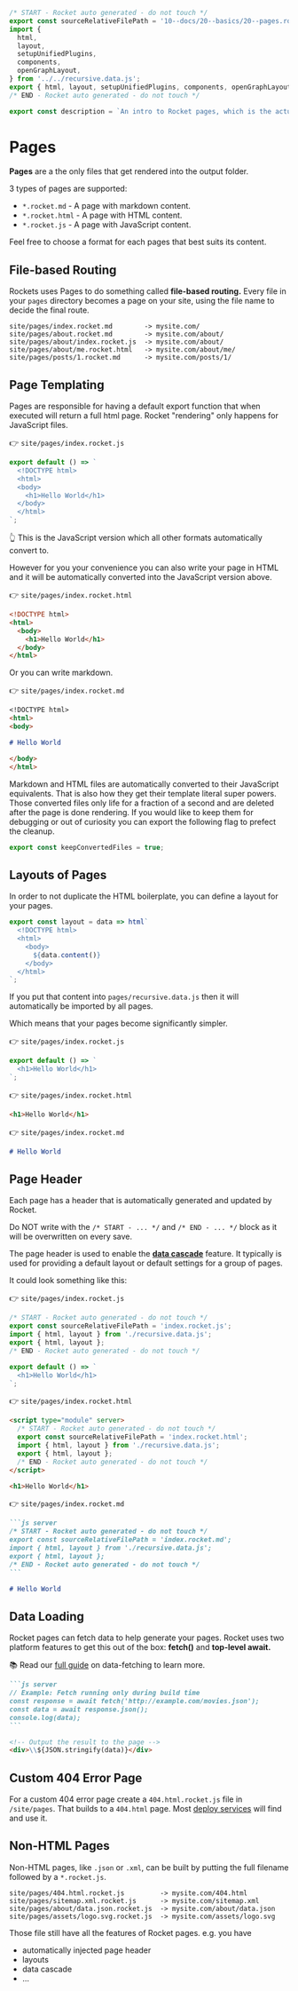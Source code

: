 ```js server
/* START - Rocket auto generated - do not touch */
export const sourceRelativeFilePath = '10--docs/20--basics/20--pages.rocket.md';
import {
  html,
  layout,
  setupUnifiedPlugins,
  components,
  openGraphLayout,
} from '../../recursive.data.js';
export { html, layout, setupUnifiedPlugins, components, openGraphLayout };
/* END - Rocket auto generated - do not touch */

export const description = `An intro to Rocket pages, which is the actual website content.`;
```

# Pages

**Pages** are a the only files that get rendered into the output folder.

3 types of pages are supported:

- `*.rocket.md` - A page with markdown content.
- `*.rocket.html` - A page with HTML content.
- `*.rocket.js` - A page with JavaScript content.

Feel free to choose a format for each pages that best suits its content.

## File-based Routing

Rockets uses Pages to do something called **file-based routing.** Every file in your `pages` directory becomes a page on your site, using the file name to decide the final route.

```
site/pages/index.rocket.md        -> mysite.com/
site/pages/about.rocket.md        -> mysite.com/about/
site/pages/about/index.rocket.js  -> mysite.com/about/
site/pages/about/me.rocket.html   -> mysite.com/about/me/
site/pages/posts/1.rocket.md      -> mysite.com/posts/1/
```

## Page Templating

Pages are responsible for having a default export function that when executed will return a full html page.
Rocket "rendering" only happens for JavaScript files.

👉 `site/pages/index.rocket.js`

```js
export default () => `
  <!DOCTYPE html>
  <html>
  <body>
    <h1>Hello World</h1>
  </body>
  </html>
`;
```

👆 This is the JavaScript version which all other formats automatically convert to.

However for you your convenience you can also write your page in HTML and it will be automatically converted into the JavaScript version above.

👉 `site/pages/index.rocket.html`

```html
<!DOCTYPE html>
<html>
  <body>
    <h1>Hello World</h1>
  </body>
</html>
```

Or you can write markdown.

👉 `site/pages/index.rocket.md`

```md
<!DOCTYPE html>
<html>
<body>

# Hello World

</body>
</html>
```

<inline-notification>

Markdown and HTML files are automatically converted to their JavaScript equivalents.
That is also how they get their template literal super powers.
Those converted files only life for a fraction of a second and are deleted after the page is done rendering.
If you would like to keep them for debugging or out of curiosity you can export the following flag to prefect the cleanup.

```js
export const keepConvertedFiles = true;
```

</inline-notification>

## Layouts of Pages

In order to not duplicate the HTML boilerplate, you can define a layout for your pages.

```js
export const layout = data => html`
  <!DOCTYPE html>
  <html>
    <body>
      ${data.content()}
    </body>
  </html>
`;
```

If you put that content into `pages/recursive.data.js` then it will automatically be imported by all pages.

Which means that your pages become significantly simpler.

👉 `site/pages/index.rocket.js`

```js
export default () => `
  <h1>Hello World</h1>
`;
```

👉 `site/pages/index.rocket.html`

```html
<h1>Hello World</h1>
```

👉 `site/pages/index.rocket.md`

```md
# Hello World
```

## Page Header

Each page has a header that is automatically generated and updated by Rocket.

Do NOT write with the `/* START - ... */` and `/* END - ... */` block as it will be overwritten on every save.

The page header is used to enable the [**data cascade**](./30--data-cascade.rocket.md) feature.
It typically is used for providing a default layout or default settings for a group of pages.

It could look something like this:

👉 `site/pages/index.rocket.js`

```js
/* START - Rocket auto generated - do not touch */
export const sourceRelativeFilePath = 'index.rocket.js';
import { html, layout } from './recursive.data.js';
export { html, layout };
/* END - Rocket auto generated - do not touch */

export default () => `
  <h1>Hello World</h1>
`;
```

👉 `site/pages/index.rocket.html`

```html
<script type="module" server>
  /* START - Rocket auto generated - do not touch */
  export const sourceRelativeFilePath = 'index.rocket.html';
  import { html, layout } from './recursive.data.js';
  export { html, layout };
  /* END - Rocket auto generated - do not touch */
</script>

<h1>Hello World</h1>
```

👉 `site/pages/index.rocket.md`

````md
```js server
/* START - Rocket auto generated - do not touch */
export const sourceRelativeFilePath = 'index.rocket.md';
import { html, layout } from './recursive.data.js';
export { html, layout };
/* END - Rocket auto generated - do not touch */
```

# Hello World
````

## Data Loading

Rocket pages can fetch data to help generate your pages. Rocket uses two platform features to get this out of the box: **fetch()** and **top-level await.**

📚 Read our [full guide](/en/guides/data-fetching) on data-fetching to learn more.

````md
```js server
// Example: Fetch running only during build time
const response = await fetch('http://example.com/movies.json');
const data = await response.json();
console.log(data);
```

<!-- Output the result to the page -->
<div>\\${JSON.stringify(data)}</div>
````

## Custom 404 Error Page

For a custom 404 error page create a `404.html.rocket.js` file in `/site/pages`. That builds to a `404.html` page. Most [deploy services](/en/guides/deploy) will find and use it.

## Non-HTML Pages

Non-HTML pages, like `.json` or `.xml`, can be built by putting the full filename followed by a `*.rocket.js`.

```
site/pages/404.html.rocket.js         -> mysite.com/404.html
site/pages/sitemap.xml.rocket.js      -> mysite.com/sitemap.xml
site/pages/about/data.json.rocket.js  -> mysite.com/about/data.json
site/pages/assets/logo.svg.rocket.js  -> mysite.com/assets/logo.svg
```

Those file still have all the features of Rocket pages. e.g. you have

- automatically injected page header
- layouts
- data cascade
- ...
